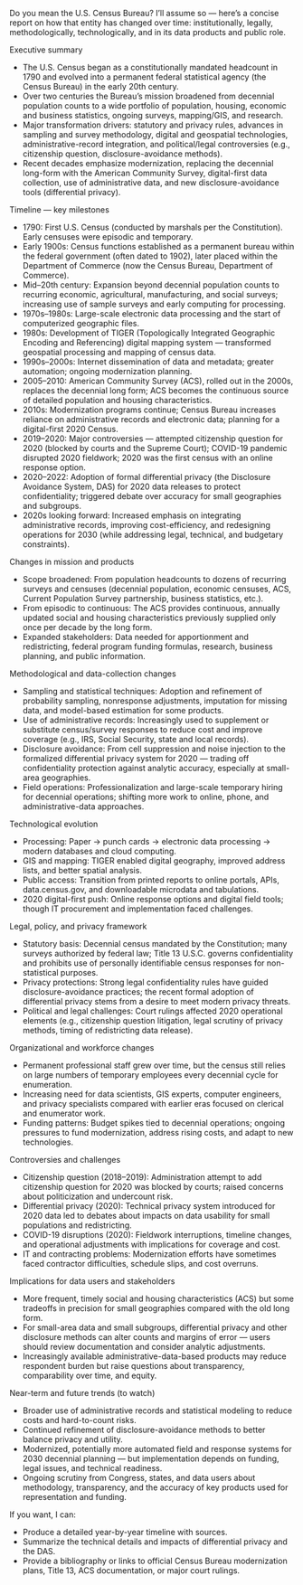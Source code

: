 Do you mean the U.S. Census Bureau? I’ll assume so — here’s a concise report on how that entity has changed over time: institutionally, legally, methodologically, technologically, and in its data products and public role.

Executive summary
- The U.S. Census began as a constitutionally mandated headcount in 1790 and evolved into a permanent federal statistical agency (the Census Bureau) in the early 20th century.
- Over two centuries the Bureau’s mission broadened from decennial population counts to a wide portfolio of population, housing, economic and business statistics, ongoing surveys, mapping/GIS, and research.
- Major transformation drivers: statutory and privacy rules, advances in sampling and survey methodology, digital and geospatial technologies, administrative-record integration, and political/legal controversies (e.g., citizenship question, disclosure-avoidance methods).
- Recent decades emphasize modernization, replacing the decennial long-form with the American Community Survey, digital-first data collection, use of administrative data, and new disclosure-avoidance tools (differential privacy).

Timeline — key milestones
- 1790: First U.S. Census (conducted by marshals per the Constitution). Early censuses were episodic and temporary.
- Early 1900s: Census functions established as a permanent bureau within the federal government (often dated to 1902), later placed within the Department of Commerce (now the Census Bureau, Department of Commerce).
- Mid–20th century: Expansion beyond decennial population counts to recurring economic, agricultural, manufacturing, and social surveys; increasing use of sample surveys and early computing for processing.
- 1970s–1980s: Large-scale electronic data processing and the start of computerized geographic files.
- 1980s: Development of TIGER (Topologically Integrated Geographic Encoding and Referencing) digital mapping system — transformed geospatial processing and mapping of census data.
- 1990s–2000s: Internet dissemination of data and metadata; greater automation; ongoing modernization planning.
- 2005–2010: American Community Survey (ACS), rolled out in the 2000s, replaces the decennial long form; ACS becomes the continuous source of detailed population and housing characteristics.
- 2010s: Modernization programs continue; Census Bureau increases reliance on administrative records and electronic data; planning for a digital-first 2020 Census.
- 2019–2020: Major controversies — attempted citizenship question for 2020 (blocked by courts and the Supreme Court); COVID-19 pandemic disrupted 2020 fieldwork; 2020 was the first census with an online response option.
- 2020–2022: Adoption of formal differential privacy (the Disclosure Avoidance System, DAS) for 2020 data releases to protect confidentiality; triggered debate over accuracy for small geographies and subgroups.
- 2020s looking forward: Increased emphasis on integrating administrative records, improving cost-efficiency, and redesigning operations for 2030 (while addressing legal, technical, and budgetary constraints).

Changes in mission and products
- Scope broadened: From population headcounts to dozens of recurring surveys and censuses (decennial population, economic censuses, ACS, Current Population Survey partnership, business statistics, etc.).
- From episodic to continuous: The ACS provides continuous, annually updated social and housing characteristics previously supplied only once per decade by the long form.
- Expanded stakeholders: Data needed for apportionment and redistricting, federal program funding formulas, research, business planning, and public information.

Methodological and data-collection changes
- Sampling and statistical techniques: Adoption and refinement of probability sampling, nonresponse adjustments, imputation for missing data, and model-based estimation for some products.
- Use of administrative records: Increasingly used to supplement or substitute census/survey responses to reduce cost and improve coverage (e.g., IRS, Social Security, state and local records).
- Disclosure avoidance: From cell suppression and noise injection to the formalized differential privacy system for 2020 — trading off confidentiality protection against analytic accuracy, especially at small-area geographies.
- Field operations: Professionalization and large-scale temporary hiring for decennial operations; shifting more work to online, phone, and administrative-data approaches.

Technological evolution
- Processing: Paper → punch cards → electronic data processing → modern databases and cloud computing.
- GIS and mapping: TIGER enabled digital geography, improved address lists, and better spatial analysis.
- Public access: Transition from printed reports to online portals, APIs, data.census.gov, and downloadable microdata and tabulations.
- 2020 digital-first push: Online response options and digital field tools; though IT procurement and implementation faced challenges.

Legal, policy, and privacy framework
- Statutory basis: Decennial census mandated by the Constitution; many surveys authorized by federal law; Title 13 U.S.C. governs confidentiality and prohibits use of personally identifiable census responses for non-statistical purposes.
- Privacy protections: Strong legal confidentiality rules have guided disclosure-avoidance practices; the recent formal adoption of differential privacy stems from a desire to meet modern privacy threats.
- Political and legal challenges: Court rulings affected 2020 operational elements (e.g., citizenship question litigation, legal scrutiny of privacy methods, timing of redistricting data release).

Organizational and workforce changes
- Permanent professional staff grew over time, but the census still relies on large numbers of temporary employees every decennial cycle for enumeration.
- Increasing need for data scientists, GIS experts, computer engineers, and privacy specialists compared with earlier eras focused on clerical and enumerator work.
- Funding patterns: Budget spikes tied to decennial operations; ongoing pressures to fund modernization, address rising costs, and adapt to new technologies.

Controversies and challenges
- Citizenship question (2018–2019): Administration attempt to add citizenship question for 2020 was blocked by courts; raised concerns about politicization and undercount risk.
- Differential privacy (2020): Technical privacy system introduced for 2020 data led to debates about impacts on data usability for small populations and redistricting.
- COVID-19 disruptions (2020): Fieldwork interruptions, timeline changes, and operational adjustments with implications for coverage and cost.
- IT and contracting problems: Modernization efforts have sometimes faced contractor difficulties, schedule slips, and cost overruns.

Implications for data users and stakeholders
- More frequent, timely social and housing characteristics (ACS) but some tradeoffs in precision for small geographies compared with the old long form.
- For small-area data and small subgroups, differential privacy and other disclosure methods can alter counts and margins of error — users should review documentation and consider analytic adjustments.
- Increasingly available administrative-data-based products may reduce respondent burden but raise questions about transparency, comparability over time, and equity.

Near-term and future trends (to watch)
- Broader use of administrative records and statistical modeling to reduce costs and hard-to-count risks.
- Continued refinement of disclosure-avoidance methods to better balance privacy and utility.
- Modernized, potentially more automated field and response systems for 2030 decennial planning — but implementation depends on funding, legal issues, and technical readiness.
- Ongoing scrutiny from Congress, states, and data users about methodology, transparency, and the accuracy of key products used for representation and funding.

If you want, I can:
- Produce a detailed year-by-year timeline with sources.
- Summarize the technical details and impacts of differential privacy and the DAS.
- Provide a bibliography or links to official Census Bureau modernization plans, Title 13, ACS documentation, or major court rulings.